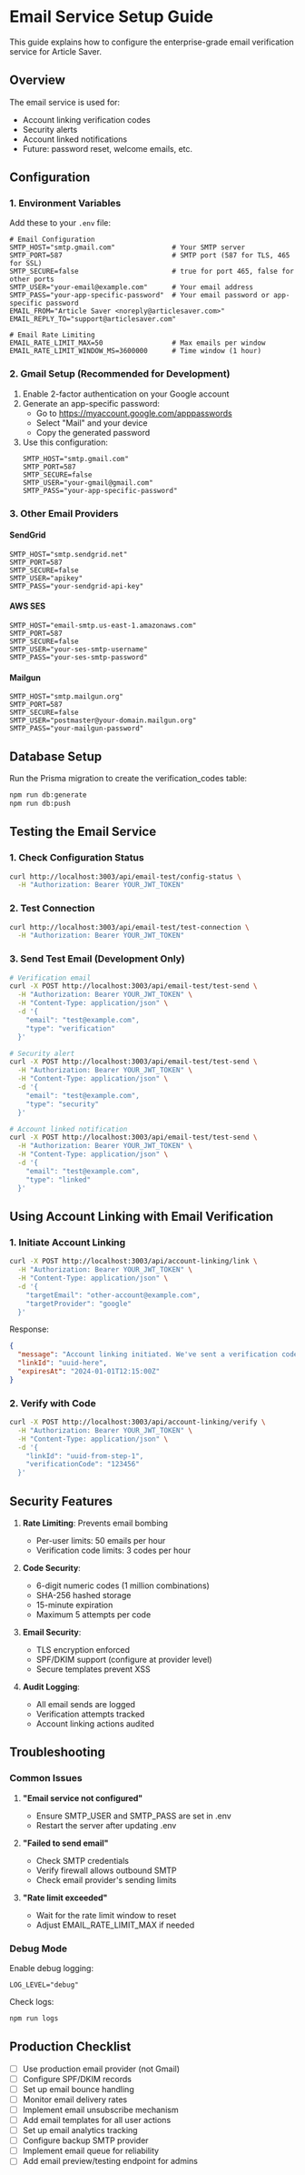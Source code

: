 # Email Service Setup Guide

This guide explains how to configure the enterprise-grade email verification service for Article Saver.

## Overview

The email service is used for:
- Account linking verification codes
- Security alerts
- Account linked notifications
- Future: password reset, welcome emails, etc.

## Configuration

### 1. Environment Variables

Add these to your `.env` file:

```env
# Email Configuration
SMTP_HOST="smtp.gmail.com"              # Your SMTP server
SMTP_PORT=587                           # SMTP port (587 for TLS, 465 for SSL)
SMTP_SECURE=false                       # true for port 465, false for other ports
SMTP_USER="your-email@example.com"      # Your email address
SMTP_PASS="your-app-specific-password"  # Your email password or app-specific password
EMAIL_FROM="Article Saver <noreply@articlesaver.com>"
EMAIL_REPLY_TO="support@articlesaver.com"

# Email Rate Limiting
EMAIL_RATE_LIMIT_MAX=50                 # Max emails per window
EMAIL_RATE_LIMIT_WINDOW_MS=3600000      # Time window (1 hour)
```

### 2. Gmail Setup (Recommended for Development)

1. Enable 2-factor authentication on your Google account
2. Generate an app-specific password:
   - Go to https://myaccount.google.com/apppasswords
   - Select "Mail" and your device
   - Copy the generated password
3. Use this configuration:
   ```env
   SMTP_HOST="smtp.gmail.com"
   SMTP_PORT=587
   SMTP_SECURE=false
   SMTP_USER="your-gmail@gmail.com"
   SMTP_PASS="your-app-specific-password"
   ```

### 3. Other Email Providers

#### SendGrid
```env
SMTP_HOST="smtp.sendgrid.net"
SMTP_PORT=587
SMTP_SECURE=false
SMTP_USER="apikey"
SMTP_PASS="your-sendgrid-api-key"
```

#### AWS SES
```env
SMTP_HOST="email-smtp.us-east-1.amazonaws.com"
SMTP_PORT=587
SMTP_SECURE=false
SMTP_USER="your-ses-smtp-username"
SMTP_PASS="your-ses-smtp-password"
```

#### Mailgun
```env
SMTP_HOST="smtp.mailgun.org"
SMTP_PORT=587
SMTP_SECURE=false
SMTP_USER="postmaster@your-domain.mailgun.org"
SMTP_PASS="your-mailgun-password"
```

## Database Setup

Run the Prisma migration to create the verification_codes table:

```bash
npm run db:generate
npm run db:push
```

## Testing the Email Service

### 1. Check Configuration Status
```bash
curl http://localhost:3003/api/email-test/config-status \
  -H "Authorization: Bearer YOUR_JWT_TOKEN"
```

### 2. Test Connection
```bash
curl http://localhost:3003/api/email-test/test-connection \
  -H "Authorization: Bearer YOUR_JWT_TOKEN"
```

### 3. Send Test Email (Development Only)
```bash
# Verification email
curl -X POST http://localhost:3003/api/email-test/test-send \
  -H "Authorization: Bearer YOUR_JWT_TOKEN" \
  -H "Content-Type: application/json" \
  -d '{
    "email": "test@example.com",
    "type": "verification"
  }'

# Security alert
curl -X POST http://localhost:3003/api/email-test/test-send \
  -H "Authorization: Bearer YOUR_JWT_TOKEN" \
  -H "Content-Type: application/json" \
  -d '{
    "email": "test@example.com",
    "type": "security"
  }'

# Account linked notification
curl -X POST http://localhost:3003/api/email-test/test-send \
  -H "Authorization: Bearer YOUR_JWT_TOKEN" \
  -H "Content-Type: application/json" \
  -d '{
    "email": "test@example.com",
    "type": "linked"
  }'
```

## Using Account Linking with Email Verification

### 1. Initiate Account Linking
```bash
curl -X POST http://localhost:3003/api/account-linking/link \
  -H "Authorization: Bearer YOUR_JWT_TOKEN" \
  -H "Content-Type: application/json" \
  -d '{
    "targetEmail": "other-account@example.com",
    "targetProvider": "google"
  }'
```

Response:
```json
{
  "message": "Account linking initiated. We've sent a verification code to your email.",
  "linkId": "uuid-here",
  "expiresAt": "2024-01-01T12:15:00Z"
}
```

### 2. Verify with Code
```bash
curl -X POST http://localhost:3003/api/account-linking/verify \
  -H "Authorization: Bearer YOUR_JWT_TOKEN" \
  -H "Content-Type: application/json" \
  -d '{
    "linkId": "uuid-from-step-1",
    "verificationCode": "123456"
  }'
```

## Security Features

1. **Rate Limiting**: Prevents email bombing
   - Per-user limits: 50 emails per hour
   - Verification code limits: 3 codes per hour

2. **Code Security**:
   - 6-digit numeric codes (1 million combinations)
   - SHA-256 hashed storage
   - 15-minute expiration
   - Maximum 5 attempts per code

3. **Email Security**:
   - TLS encryption enforced
   - SPF/DKIM support (configure at provider level)
   - Secure templates prevent XSS

4. **Audit Logging**:
   - All email sends are logged
   - Verification attempts tracked
   - Account linking actions audited

## Troubleshooting

### Common Issues

1. **"Email service not configured"**
   - Ensure SMTP_USER and SMTP_PASS are set in .env
   - Restart the server after updating .env

2. **"Failed to send email"**
   - Check SMTP credentials
   - Verify firewall allows outbound SMTP
   - Check email provider's sending limits

3. **"Rate limit exceeded"**
   - Wait for the rate limit window to reset
   - Adjust EMAIL_RATE_LIMIT_MAX if needed

### Debug Mode

Enable debug logging:
```env
LOG_LEVEL="debug"
```

Check logs:
```bash
npm run logs
```

## Production Checklist

- [ ] Use production email provider (not Gmail)
- [ ] Configure SPF/DKIM records
- [ ] Set up email bounce handling
- [ ] Monitor email delivery rates
- [ ] Implement email unsubscribe mechanism
- [ ] Add email templates for all user actions
- [ ] Set up email analytics tracking
- [ ] Configure backup SMTP provider
- [ ] Implement email queue for reliability
- [ ] Add email preview/testing endpoint for admins